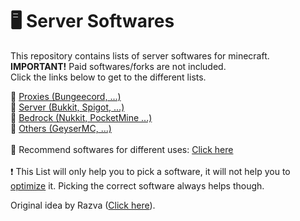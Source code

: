 # 🖥 Server Softwares
This repository contains lists of server softwares for minecraft.
</br>
**IMPORTANT!** Paid softwares/forks are not included.
</br>
Click the links below to get to the different lists.

📕 <a href="PROXIES.md">Proxies (Bungeecord, ...)</a>
</br>
📗 <a href="SERVERS.md">Server (Bukkit, Spigot, ...)</a>
</br>
📙 <a href="BEDROCK.md">Bedrock (Nukkit, PocketMine ...)</a>
</br>
📘 <a href="OTHERS.md">Others (GeyserMC, ...)</a>
</br></br>
📀 Recommend softwares for different uses: <a href="RECOMMEND.md">Click here</a>
</br></br>
❗ This List will only help you to pick a software, it will not help you to [optimize](https://github.com/YouHaveTrouble/minecraft-optimization) it. Picking the correct software always helps though.

Original idea by Razva (<a href="https://gist.github.com/Razva/e7304fb80a210639107a35838dee2832">Click here</a>).
